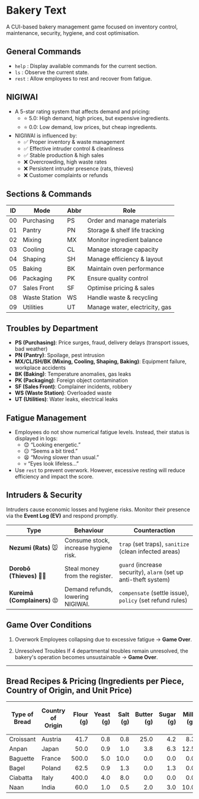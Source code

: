 # Bakery Text

A CUI-based bakery management game focused on inventory control, maintenance, security, hygiene, and cost optimisation.

## General Commands

- `help` : Display available commands for the current section.
- `ls`   : Observe the current state.
- `rest` : Allow employees to rest and recover from fatigue.

## NIGIWAI

- A 5-star rating system that affects demand and pricing:
  - ⭐️ 5.0: High demand, high prices, but expensive ingredients.
  - ⭐️ 0.0: Low demand, low prices, but cheap ingredients.
- NIGIWAI is influenced by:
  - ✅ Proper inventory & waste management
  - ✅ Effective intruder control & cleanliness
  - ✅ Stable production & high sales
  - ❌ Overcrowding, high waste rates
  - ❌ Persistent intruder presence (rats, thieves)
  - ❌ Customer complaints or refunds

## Sections & Commands

| ID  | Mode          | Abbr | Role                             |
| --- | ------------- | ---- | -------------------------------- |
| 00  | Purchasing    | PS   | Order and manage materials       |
| 01  | Pantry        | PN   | Storage & shelf life tracking    |
| 02  | Mixing        | MX   | Monitor ingredient balance       |
| 03  | Cooling       | CL   | Manage storage capacity          |
| 04  | Shaping       | SH   | Manage efficiency & layout       |
| 05  | Baking        | BK   | Maintain oven performance        |
| 06  | Packaging     | PK   | Ensure quality control           |
| 07  | Sales Front   | SF   | Optimise pricing & sales         |
| 08  | Waste Station | WS   | Handle waste & recycling         |
| 09  | Utilities     | UT   | Manage water, electricity, gas   |

## Troubles by Department

- **PS (Purchasing)**: Price surges, fraud, delivery delays (transport issues, bad weather)
- **PN (Pantry)**: Spoilage, pest intrusion
- **MX/CL/SH/BK (Mixing, Cooling, Shaping, Baking)**: Equipment failure, workplace accidents
- **BK (Baking)**: Temperature anomalies, gas leaks
- **PK (Packaging)**: Foreign object contamination
- **SF (Sales Front)**: Complainer incidents, robbery
- **WS (Waste Station)**: Overloaded waste
- **UT (Utilities)**: Water leaks, electrical leaks

## Fatigue Management

- Employees do not show numerical fatigue levels. Instead, their status is displayed in logs:
  - 😊 “Looking energetic.”
  - 😐 “Seems a bit tired.”
  - 😫 “Moving slower than usual.”
  - 💀 “Eyes look lifeless…”
- Use `rest` to prevent overwork. However, excessive resting will reduce efficiency and impact the score.

## Intruders & Security

Intruders cause economic losses and hygiene risks. Monitor their presence via the **Event Log (EV)** and respond promptly.

| Type                          | Behaviour                                            | Counteraction                                              |
| ----------------------------- | ---------------------------------------------------- | ---------------------------------------------------------- |
| **Nezumi (Rats)** 🐭         | Consume stock, increase hygiene risk.              | `trap` (set traps), `sanitize` (clean infected areas)       |
| **Dorobō (Thieves)** 🏴‍☠️      | Steal money from the register.                     | `guard` (increase security), `alarm` (set up anti-theft system) |
| **Kureimā (Complainers)** 😡  | Demand refunds, lowering NIGIWAI.                  | `compensate` (settle issue), `policy` (set refund rules)     |

## Game Over Conditions

1. Overwork
  Employees collapsing due to excessive fatigue → **Game Over**.

2. Unresolved Troubles
  If 4 departmental troubles remain unresolved, the bakery's operation becomes unsustainable → **Game Over**.

---

## Bread Recipes & Pricing (Ingredients per Piece, Country of Origin, and Unit Price)

| Type of Bread   | Country of Origin | Flour (g) | Yeast (g) | Salt (g) | Butter (g) | Sugar (g) | Milk (g) | Red Bean Paste (g) | Malt (g) | Unit Price (¥) |
| --------------- | ----------------- | --------: | --------: | -------: | ---------: | --------: | -------: | -----------------: | -------: | -------------: |
| Croissant       | Austria           | 41.7      | 0.8       | 0.8      | 25.0       | 4.2       | 8.3      | 0.0                | 0.0      |          160.65 |
| Anpan           | Japan             | 50.0      | 0.9       | 1.0      | 3.8        | 6.3       | 12.5     | 25.0               | 0.0      |          139.00 |
| Baguette        | France            | 500.0     | 5.0       | 10.0     | 0.0        | 0.0       | 0.0      | 0.0                | 10.0     |          192.78 |
| Bagel           | Poland            | 62.5      | 0.9       | 1.3      | 0.0        | 1.3       | 0.0      | 0.0                | 1.9      |          114.24 |
| Ciabatta        | Italy             | 400.0     | 4.0       | 8.0      | 0.0        | 0.0       | 0.0      | 0.0                | 0.0      |          240.98 |
| Naan            | India             | 60.0      | 1.0       | 0.5      | 2.0        | 3.0       | 10.0     | 0.0                | 0.0      |           68.80 |

